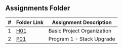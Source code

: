 ##  Assignments Folder

|   #   | Folder Link                                                                              | Assignment Description     |
| :---: | -----------------------------------------------------------------------------------------| -------------------------- |
|   1   | [H01](https://github.com/Robert-OBrien1/2143-OOP-OBrien/tree/master/Assignments/H01)     | Basic Project Organization |
|   2   | [P01](https://github.com/Robert-OBrien1/2143-OOP-OBrien/blob/master/Assignments/P01)     | Program 1 - Stack Upgrade  |
